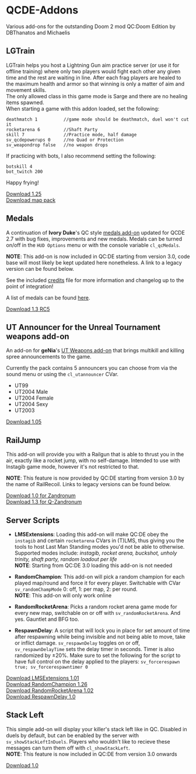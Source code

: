 # QCDE-Addons

Various add-ons for the outstanding Doom 2 mod QC:Doom Edition by DBThanatos and Michaelis

## LGTrain
LGTrain helps you host a Lightning Gun aim practice server (or use it for offline training) where only two players would fight each other any given time and the rest are waiting in line. After each frag players are healed to the maximum health and armor so that winning is only a matter of aim and movement skills.  
The only allowed class in this game mode is Sarge and there are no healing items spawned.  
When starting a game with this addon loaded, set the following:
```
deathmatch 1          //game mode should be deathmatch, duel won't cut it
rocketarena 6         //Shaft Party
skill 7               //Practice mode, half damage
sv_qcdepowerups 0     //no Quad or Protection
sv_weapondrop false   //no weapon drops
```
If practicing with bots, I also recommend setting the following:
```
botskill 4
bot_twitch 200
```

Happy frying!

[Download 1.25](https://allfearthesentinel.com/zandronum/download.php?file=qcde--lgtrain_v1.27.pk3)  
[Download map pack](https://allfearthesentinel.com/zandronum/download.php?file=qcde--lgtrain-arenas_v1.05.pk3)

## Medals

A continuation of **Ivory Duke**'s QC style [medals add-on](https://www.moddb.com/mods/quake-champions-doom-edition/addons/qcde-medals) updated for QCDE 2.7 with bug fixes, improvements and new medals.
Medals can be turned on/off in the `HUD Options` menu or with the console variable `cl_qcMedals`.  

**NOTE**: This add-on is now included in QC:DE starting from version 3.0, code base will most likely be kept updated here nonetheless. A link to a legacy version can be found below.  

See the included [credits](https://github.com/kultasakaali/QCDE-Addons/blob/main/Medals/!CREDITS!.txt) file for more information and changelog up to the point of integration!  

A list of medals can be found [here](https://github.com/kultasakaali/QCDE-Addons/blob/main/Medals/qcde_medals.pdf).

[Download 1.3 RC5](https://allfearthesentinel.com/zandronum/download.php?file=qcde_medals-qzan_v1.3_rc5.pk3)

## UT Announcer for the Unreal Tournament weapons add-on

An add-on for **geNia**'s [UT Weapons add-on](https://www.moddb.com/mods/quake-champions-doom-edition/addons/unreal-tournament-weapons-for-q-zandronum) that brings multikill and killing spree announcements to the game.  

Currently the pack contains 5 announcers you can choose from via the sound menu or using the `cl_utannouncer` CVar.  

- UT99
- UT2004 Male
- UT2004 Female
- UT2004 Sexy
- UT2003

[Download 1.05](https://allfearthesentinel.com/zandronum/download.php?file=qcde_ut_weapons_announcer_v1.05.pk3)

## RailJump

This add-on will provide you with a Railgun that is able to thrust you in the air, exactly like a rocket jump, with no self-damage. Intended to use with Instagib game mode, however it's not restricted to that.  

**NOTE**: This feature is now provided by QC:DE starting from version 3.0 by the name of RailRecoil. Links to legacy versions can be found below.  

[Download 1.0 for Zandronum](https://allfearthesentinel.com/zandronum/download.php?file=qcde--railjump.pk3)  
[Download 1.3 for Q-Zandronum](https://allfearthesentinel.com/zandronum/download.php?file=qcde--railjump-qzand_v1.3.pk3)

## Server Scripts

- **LMSExtensions**: Loading this add-on will make QC:DE obey the `instagib` and certain `rocketarena` CVars in (T)LMS, thus giving you the tools to host Last Man Standing modes you'd not be able to otherwise. Supported modes include: _instagib, rocket arena, buckshot, unholy trinity, shaft party, random loadout per life_  
**NOTE**: Starting from QC:DE 3.0 loading this add-on is not needed

- **RandomChampion**: This add-on will pick a random champion for each played map/round and force it for every player. Switchable with CVar `sv_randomChampMode` 0: off, 1: per map, 2: per round.  
**NOTE**: This add-on will only work online

- **RandomRocketArena**: Picks a random rocket arena game mode for every new map, switchable on or off with `sv_randomRocketArena`. And yes. Gauntlet and BFG too.

- **RespawnDelay**: A script that will lock you in place for set amount of time after respawning while being invisible and not being able to move, take or inflict damage. `sv_respawnDelay` toggles on or off, `sv_respawnDelayTime` sets the delay timer in seconds. Timer is also randomized by ±20%. Make sure to set the following for the script to have full control on the delay applied to the players:
`sv_forcerespawn true; sv_forcerespawntimer 0`

[Download LMSExtensions 1.01](https://allfearthesentinel.com/zandronum/download.php?file=qcde--lmsextensions_v1.01.pk3)  
[Download RandomChampion 1.26](https://allfearthesentinel.com/zandronum/download.php?file=qcde--randomchampion_v1.26.pk3)  
[Download RandomRocketArena 1.02](https://allfearthesentinel.com/zandronum/download.php?file=qcde--randomrocketarena_v1.02.pk3)  
[Download RespawnDelay 1.0](https://allfearthesentinel.com/zandronum/download.php?file=qcde--respawndelay_v1.0.pk3)

## Stack Left

This simple add-on will display your killer's stack left like in QC. Disabled in duels by default, but can be enabled by the server with `sv_showStackLeftInDuels`. Players who wouldn't like to recieve these messages can turn them off with `cl_showStackLeft`.  
**NOTE**: This feature is now included in QC:DE from version 3.0 onwards

[Download 1.0](https://allfearthesentinel.com/zandronum/download.php?file=qcde--stackleft.pk3)
